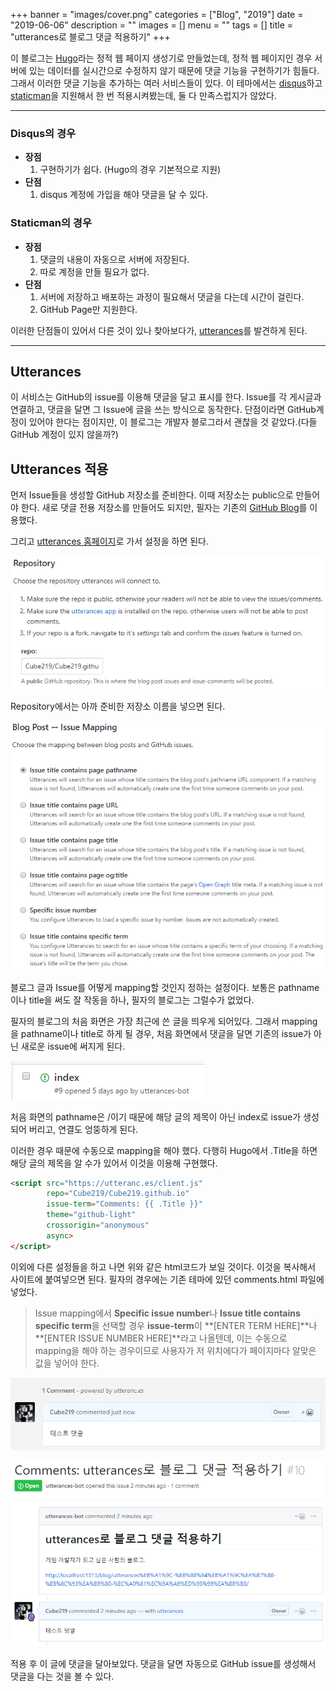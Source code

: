 +++
banner = "images/cover.png"
categories = ["Blog", "2019"]
date = "2019-06-06"
description = ""
images = []
menu = ""
tags = []
title = "utterances로 블로그 댓글 적용하기"
+++

이 블로그는 [Hugo](https://gohugo.io/)라는 정적 웹 페이지 생성기로 만들었는데,  정적 웹 페이지인 경우 서버에 있는 데이터를 실시간으로 수정하지 않기 때문에 댓글 기능을 구현하기가 힘들다. 그래서 이러한 댓글 기능을 추가하는 여러 서비스들이 있다.  이 테마에서는 [disqus](https://disqus.com/)하고 [staticman](https://staticman.net/)을 지원해서 한 번 적용시켜봤는데, 둘 다 만족스럽지가 않았다.

-----

### Disqus의 경우

* **장점**
  1. 구현하기가 쉽다. (Hugo의 경우 기본적으로 지원) 
* **단점**
  1. disqus 계정에 가입을 해야 댓글을 달 수 있다.

### Staticman의 경우

* **장점**
  1. 댓글의 내용이 자동으로 서버에 저장된다.
  2. 따로 계정을 만들 필요가 없다.
* **단점**
  1. 서버에 저장하고 배포하는 과정이 필요해서 댓글을 다는데 시간이 걸린다.
  2. GitHub Page만 지원한다.

이러한 단점들이 있어서 다른 것이 있나 찾아보다가, [utterances](https://utteranc.es/)를 발견하게 된다.

-----

## Utterances

이 서비스는 GitHub의 issue를 이용해 댓글을 달고 표시를 한다. Issue를 각 게시글과 연결하고, 댓글을 달면 그 Issue에 글을 쓰는 방식으로 동작한다. 단점이라면 GitHub계정이 있어야 한다는 점이지만, 이 블로그는 개발자 블로그라서 괜찮을 것 같았다.(다들 GitHub 계정이 있지 않을까?)

## Utterances 적용

먼저 Issue들을 생성할 GitHub 저장소를 준비한다. 이때 저장소는 public으로 만들어야 한다. 새로 댓글 전용 저장소를 만들어도 되지만, 필자는 기존의 [GitHub Blog](https://github.com/Cube219/Cube219.github.io)를 이용했다.

그리고 [utterances 홈페이지](https://utteranc.es/)로 가서 설정을 하면 된다.

![config-repo.png](images/config-repo.png)

Repository에서는 아까 준비한 저장소 이름을 넣으면 된다.

![config-repo.png](images/config-issue-mapping.png)

블로그 글과 Issue를 어떻게 mapping할 것인지 정하는 설정이다. 보통은 pathname이나 title을 써도 잘 작동을 하나, 필자의 블로그는 그럴수가 없었다.

필자의 블로그의 처음 화면은 가장 최근에 쓴 글을 띄우게 되어있다. 그래서 mapping을 pathname이나 title로 하게 될 경우, 처음 화면에서 댓글을 달면 기존의 issue가 아닌 새로운 issue에 써지게 된다.

![comment-in-main-page.png](images/comment-in-main-page.png)

처음 화면의 pathname은 /이기 때문에 해당 글의 제목이 아닌 index로 issue가 생성되어 버리고, 연결도 엉뚱하게 된다.

이러한 경우 때문에 수동으로 mapping을 해야 했다. 다행히 Hugo에서 .Title을 하면 해당 글의 제목을 알 수가 있어서 이것을 이용해 구현했다.

```html
<script src="https://utteranc.es/client.js"
        repo="Cube219/Cube219.github.io"
        issue-term="Comments: {{ .Title }}"
        theme="github-light"
        crossorigin="anonymous"
        async>
</script>
```

이외에 다른 설정들을 하고 나면 위와 같은 html코드가 보일 것이다. 이것을 복사해서 사이트에 붙여넣으면 된다. 필자의 경우에는 기존 테마에 있던 comments.html 파일에 넣었다.

> Issue mapping에서 **Specific issue number**나 **Issue title contains specific term**을 선택할 경우 **issue-term**이 **[ENTER TERM HERE]**나 **[ENTER ISSUE NUMBER HERE]**라고 나올텐데, 이는 수동으로 mapping을 해야 하는 경우이므로 사용자가 저 위치에다가 페이지마다 알맞은 값을 넣어야 한다.

![test-comment.png](images/test-comment.png)

![comment-in-issue.png](images/comment-in-issue.png)

적용 후 이 글에 댓글을 달아보았다. 댓글을 달면 자동으로 GitHub issue를 생성해서 댓글을 다는 것을 볼 수 있다.